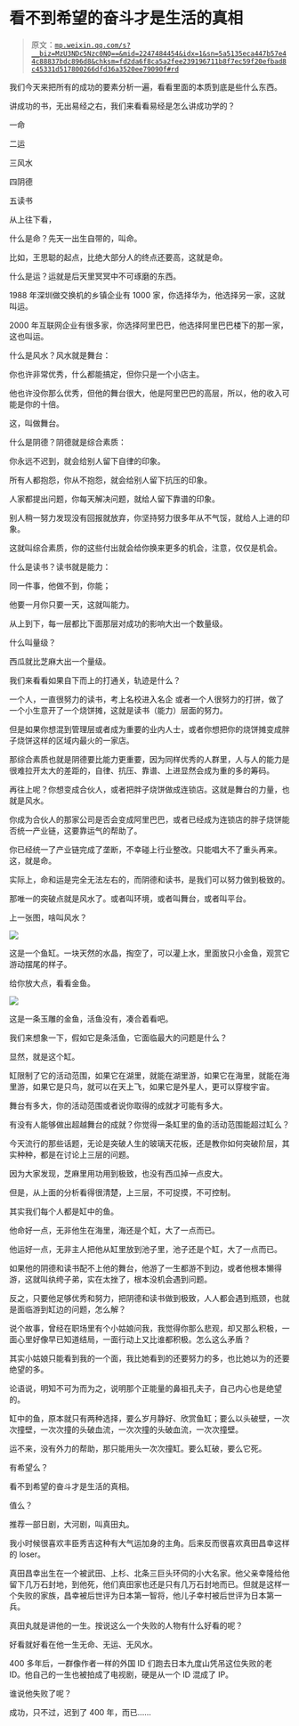 # 看不到希望的奋斗才是生活的真相

> 原文：[`mp.weixin.qq.com/s?__biz=MzU3NDc5Nzc0NQ==&mid=2247484454&idx=1&sn=5a5135eca447b57e44c88837bdc896d8&chksm=fd2da6f8ca5a2fee239196711b8f7ec59f20efbad8c45331d517800266dfd36a3520ee79090f#rd`](http://mp.weixin.qq.com/s?__biz=MzU3NDc5Nzc0NQ==&mid=2247484454&idx=1&sn=5a5135eca447b57e44c88837bdc896d8&chksm=fd2da6f8ca5a2fee239196711b8f7ec59f20efbad8c45331d517800266dfd36a3520ee79090f#rd)

我们今天来把所有的成功的要素分析一遍，看看里面的本质到底是些什么东西。

讲成功的书，无出易经之右，我们来看看易经是怎么讲成功学的？

一命

二运

三风水

四阴德

五读书

从上往下看，

什么是命？先天一出生自带的，叫命。

比如，王思聪的起点，比绝大部分人的终点还要高，这就是命。

什么是运？运就是后天里冥冥中不可琢磨的东西。

1988 年深圳做交换机的乡镇企业有 1000 家，你选择华为，他选择另一家，这就叫运。

2000 年互联网企业有很多家，你选择阿里巴巴，他选择阿里巴巴楼下的那一家，这也叫运。

什么是风水？风水就是舞台：

你也许非常优秀，什么都能搞定，但你只是一个小店主。

他也许没你那么优秀，但他的舞台很大，他是阿里巴巴的高层，所以，他的收入可能是你的十倍。

这，叫做舞台。

什么是阴德？阴德就是综合素质：

你永远不迟到，就会给别人留下自律的印象。

所有人都抱怨，你从不抱怨，就会给别人留下抗压的印象。

人家都提出问题，你每天解决问题，就给人留下靠谱的印象。

别人稍一努力发现没有回报就放弃，你坚持努力很多年从不气馁，就给人上进的印象。

这就叫综合素质，你的这些付出就会给你换来更多的机会，注意，仅仅是机会。

什么是读书？读书就是能力：

同一件事，他做不到，你能；

他要一月你只要一天，这就叫能力。

从上到下，每一层都比下面那层对成功的影响大出一个数量级。

什么叫量级？

西瓜就比芝麻大出一个量级。

我们来看看如果自下而上的打通关，轨迹是什么？

一个人，一直很努力的读书，考上名校进入名企 或者一个人很努力的打拼，做了一个小生意开了一个烧饼摊，这就是读书（能力）层面的努力。

但是如果你想混到管理层或者成为重要的业内人士，或者你想把你的烧饼摊变成胖子烧饼这样的区域内最火的一家店。

那综合素质也就是阴德要比能力更重要，因为同样优秀的人群里，人与人的能力是很难拉开太大的差距的，自律、抗压、靠谱、上进显然会成为重的多的筹码。

再往上呢？你想变成合伙人，或者把胖子烧饼做成连锁店。这就是舞台的力量，也就是风水。

你成为合伙人的那家公司是否会变成阿里巴巴，或者已经成为连锁店的胖子烧饼能否统一产业链，这要靠运气的帮助了。

你已经统一了产业链完成了垄断，不幸碰上行业整改。只能唱大不了重头再来。这，就是命。

实际上，命和运是完全无法左右的，而阴德和读书，是我们可以努力做到极致的。

那唯一的突破点就是风水了。或者叫环境，或者叫舞台，或者叫平台。

上一张图，啥叫风水？

![](img/8cd93a7d0142498bc025838336ef9fd0.png)

这是一个鱼缸。一块天然的水晶，掏空了，可以灌上水，里面放只小金鱼，观赏它游动摆尾的样子。

给你放大点，看看金鱼。

![](img/b5d4f96d97639c4343ae052c13ad3c18.png)

这是一条玉雕的金鱼，活鱼没有，凑合着看吧。

我们来想象一下，假如它是条活鱼，它面临最大的问题是什么？

显然，就是这个缸。

缸限制了它的活动范围，如果它在湖里，就能在湖里游，如果它在海里，就能在海里游，如果它是只鸟，就可以在天上飞，如果它是外星人，更可以穿梭宇宙。

舞台有多大，你的活动范围或者说你取得的成就才可能有多大。

有没有人能够做出超越舞台的成就？你觉得一条缸里的鱼的活动范围能超过缸么？

今天流行的那些话题，无论是突破人生的玻璃天花板，还是教你如何突破阶层，其实种种，都是在讨论上三层的问题。

因为大家发现，芝麻里用功用到极致，也没有西瓜掉一点皮大。

但是，从上面的分析看得很清楚，上三层，不可捉摸，不可控制。

其实我们每个人都是缸中的鱼。

他命好一点，无非他生在海里，海还是个缸，大了一点而已。

他运好一点，无非主人把他从缸里放到池子里，池子还是个缸，大了一点而已。

如果他的阴德和读书配不上他的舞台，他游了一生都游不到边，或者他根本懒得游，这就叫纨绔子弟，实在太挫了，根本没机会遇到问题。

反之，只要他足够优秀和努力，把阴德和读书做到极致，人人都会遇到瓶颈，也就是面临游到缸边的问题，怎么解？

说个故事，曾经在职场里有个小姑娘问我，我觉得你那么悲观，却又那么积极，一面心里好像早已知道结局，一面行动上又比谁都积极。怎么这么矛盾？

其实小姑娘只能看到我的一个面，我比她看到的还要努力的多，也比她以为的还要绝望的多。

论语说，明知不可为而为之，说明那个正能量的鼻祖孔夫子，自己内心也是绝望的。

缸中的鱼，原本就只有两种选择，要么岁月静好、欣赏鱼缸；要么以头破壁，一次次撞壁，一次次撞的头破血流，一次次撞的头破血流，一次次撞壁。

运不来，没有外力的帮助，那只能用头一次次撞缸。要么缸破，要么它死。

有希望么？

看不到希望的奋斗才是生活的真相。

值么？

推荐一部日剧，大河剧，叫真田丸。

我小时候很喜欢丰臣秀吉这种有大气运加身的主角。后来反而很喜欢真田昌幸这样的 loser。

真田昌幸出生在一个被武田、上杉、北条三巨头环伺的小大名家。他父亲幸隆给他留下几万石封地，到他死，他们真田家也还是只有几万石封地而已。但就是这样一个失败的家族，昌幸被后世评为日本第一智将，他儿子幸村被后世评为日本第一兵。

真田丸就是讲他的一生。按说这么一个失败的人物有什么好看的呢？

好看就好看在他一生无命、无运、无风水。

400 多年后，一群像作者一样的外国 ID 们跑去日本九度山凭吊这位失败的老 ID。他自己的一生也被拍成了电视剧，硬是从一个 ID 混成了 IP。

谁说他失败了呢？

成功，只不过，迟到了 400 年，而已......